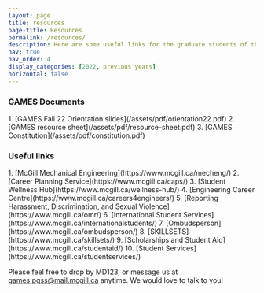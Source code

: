 ```yaml
---
layout: page
title: resources
page-title: Resources
permalink: /resources/
description: Here are some useful links for the graduate students of the department.
nav: true
nav_order: 4
display_categories: [2022, previous years]
horizontal: false
---
```


<h3>GAMES Documents</h3>	
1. [GAMES Fall 22 Orientation slides](/assets/pdf/orientation22.pdf)
2. [GAMES resource sheet](/assets/pdf/resource-sheet.pdf)
3. [GAMES Constitution](/assets/pdf/constitution.pdf)

<h3>Useful links</h3>
1. [McGill Mechanical Engineering](https://www.mcgill.ca/mecheng/)
2. [Career Planning Service](https://www.mcgill.ca/caps/)
3. [Student Wellness Hub](https://www.mcgill.ca/wellness-hub/)
4. [Engineering Career Centre](https://www.mcgill.ca/careers4engineers/)
5. [Reporting Harassment, Discrimination, and Sexual Violence](https://www.mcgill.ca/omr/)
6. [International Student Services](https://www.mcgill.ca/internationalstudents/)
7. [Ombudsperson](https://www.mcgill.ca/ombudsperson/)
8. [SKILLSETS](https://www.mcgill.ca/skillsets/)
9. [Scholarships and Student Aid](https://www.mcgill.ca/studentaid/)
10. [Student Services](https://www.mcgill.ca/studentservices/)

Please feel free to drop by MD123, or message us at games.pgss@mail.mcgill.ca anytime. We would love to talk to you!
